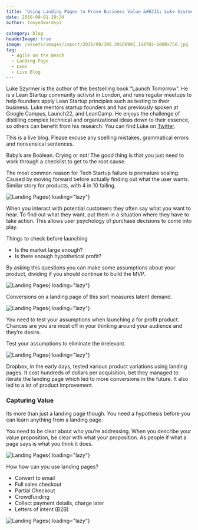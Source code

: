 ```yaml
---
title: 'Using Landing Pages to Prove Business Value &#8211; Luke Szyrmer'
date: 2016-09-01 10:34
author: tonyedwardspz
  
category: blog
headerImage: true
image: /assets/images/import/2016/09/IMG_20160901_114702-1000x750.jpg
tag:
  - Agile on the Beach
  - Landing Page
  - Lean
  - Live Blog
---
```

<span style="font-weight: 400;">Luke Szyrmer is the author of the bestselling book “Launch Tomorrow”. He is a Lean Startup community activist in London, and runs regular meetups to help founders apply Lean Startup principles such as testing to their business. Luke mentors startup founders and has previously spoken at Google Campus, Launch22, and LeanCamp. He enjoys the challenge of distilling complex technical and organizational ideas down to their essence, so others can benefit from his research. You can find Luke on </span>[<span style="font-weight: 400;">Twitter</span>](about:blank)<span style="font-weight: 400;">.</span>

<!--more-->

<span style="font-weight: 400;">This is a live blog. Please excuse any spelling mistakes, grammatical errors and nonsensical sentences.</span>

Baby&#8217;s are Boolean. Crying or not! The good thing is that you just need to work through a checklist to get to the root cause.

The most common reason for Tech Startup failure is premature scaling. Caused by moving forward before actually finding out what the user wants. Similar story for products, with 4 in 10 failing.

![Landing Pages](/assets/images/import/2016/09/IMG_20160901_114702-1000x750.jpg){:loading="lazy"}

When you interact with potential customers they often say what you want to hear. To find out what they want, put them in a situation where they have to take action. This allows user psychology of purchase decisions to come into play.

Things to check before launching

  * Is the market large enough?
  * Is there enough hypothetical profit?

By asking this questions you can make some assumptions about your product, dividing if you should continue to build the MVP.

![Landing Pages](/assets/images/import/2016/09/IMG_20160901_115427-1000x750.jpg){:loading="lazy"}

Conversions on a landing page of this sort measures latent demand.

![Landing Pages](/assets/images/import/2016/09/IMG_20160901_115727-1000x750.jpg){:loading="lazy"}

You need to test your assumptions when launching a for profit product. Chances are you are most off in your thinking around your audience and they&#8217;re desire.

Test your assumptions to eliminate the irrelevant.

![Landing Pages](/assets/images/import/2016/09/IMG_20160901_120143-1000x750.jpg){:loading="lazy"}

Dropbox, in the early days, tested various product variations using landing pages. It cost hundreds of dollars per acquisition, bet they managed to iterate the landing page which led to more conversions in the future. It also led to a lot of product improvement.

### Capturing Value

Its more than just a landing page though. You need a hypothesis before you can learn anything from a landing page.

You need to be clear about who you&#8217;re addressing. When you describe your value proposition, be clear with what your proposition. As people if what a page says is what you think it does.

![Landing Pages](/assets/images/import/2016/09/IMG_20160901_121226-1000x750.jpg){:loading="lazy"}

How how can you use landing pages?

  * Convert to email
  * Full sales checkout
  * Partial Checkout
  * Crowdfunding
  * Collect payment details, charge later
  * Letters of intent (B2B)

![Landing Pages](/assets/images/import/2016/09/IMG_20160901_121315-1000x750.jpg){:loading="lazy"}
